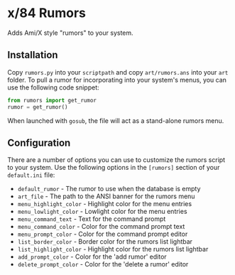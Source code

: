 # x/84 Rumors

Adds Ami/X style "rumors" to your system.

## Installation

Copy `rumors.py` into your `scriptpath` and copy `art/rumors.ans` into your
`art` folder. To pull a rumor for incorporating into your system's menus,
you can use the following code snippet:

```python
from rumors import get_rumor
rumor = get_rumor()
```

When launched with `gosub`, the file will act as a stand-alone rumors menu.

## Configuration

There are a number of options you can use to customize the rumors script to
your system. Use the following options in the `[rumors]` section of your
`default.ini` file:

- `default_rumor` - The rumor to use when the database is empty
- `art_file` - The path to the ANSI banner for the rumors menu
- `menu_highlight_color` - Highlight color for the menu entries
- `menu_lowlight_color` - Lowlight color for the menu entries
- `menu_command_text` - Text for the command prompt
- `menu_command_color` - Color for the command prompt text 
- `menu_prompt_color` - Color for the command prompt editor
- `list_border_color` - Border color for the rumors list lightbar
- `list_highlight_color` - Highlight color for the rumors list lightbar
- `add_prompt_color` - Color for the 'add rumor' editor
- `delete_prompt_color` - Color for the 'delete a rumor' editor
